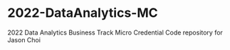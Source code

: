 # 2022-DataAnalytics-MC
2022 Data Analytics Business Track Micro Credential Code repository for Jason Choi
